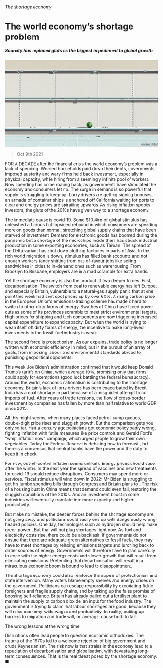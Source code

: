 ###### The shortage economy

# The world economy’s shortage problem 

##### Scarcity has replaced gluts as the biggest impediment to global growth 

![image](images/20211009_LDD001_0.jpg) 

> Oct 9th 2021 

FOR A DECADE after the financial crisis the world economy’s problem was a lack of spending. Worried households paid down their debts, governments imposed austerity and wary firms held back investment, especially in physical capacity, while hiring from a seemingly infinite pool of workers. Now spending has come roaring back, as governments have stimulated the economy and consumers let rip. The surge in demand is so powerful that supply is struggling to keep up. Lorry drivers are getting signing bonuses, an armada of container ships is anchored off California waiting for ports to clear and energy prices are spiralling upwards. As rising inflation spooks investors, the gluts of the 2010s have given way to a shortage economy.

The immediate cause is covid-19. Some $10.4trn of global stimulus has unleashed a furious but lopsided rebound in which consumers are spending more on goods than normal, stretching global supply chains that have been starved of investment. Demand for electronic goods has boomed during the pandemic but a shortage of the microchips inside them has struck industrial production in some exporting economies, such as Taiwan. The spread of the Delta variant has shut down clothing factories in parts of Asia. In the rich world migration is down, stimulus has filled bank accounts and not enough workers fancy shifting from out-of-favour jobs like selling sandwiches in cities to in-demand ones such as warehousing. From Brooklyn to Brisbane, employers are in a mad scramble for extra hands.


Yet the shortage economy is also the product of two deeper forces. First, decarbonisation. The switch from coal to renewable energy has left Europe, and especially Britain, vulnerable to a natural-gas supply panic that at one point this week had sent spot prices up by over 60%. A rising carbon price in the European Union’s emissions-trading scheme has made it hard to switch to other dirty forms of energy. Swathes of China have faced power cuts as some of its provinces scramble to meet strict environmental targets. High prices for shipping and tech components are now triggering increased capital expenditure to expand capacity. But when the world is trying to wean itself off dirty forms of energy, the incentive to make long-lived investments in the fossil-fuel industry is weak.

The second force is protectionism. As our  explains, trade policy is no longer written with economic efficiency in mind, but in the pursuit of an array of goals, from imposing labour and environmental standards abroad to punishing geopolitical opponents.

This week Joe Biden’s administration confirmed that it would keep Donald Trump’s tariffs on China, which average 19%, promising only that firms could apply for exemptions (good luck battling the federal bureaucracy). Around the world, economic nationalism is contributing to the shortage economy. Britain’s lack of lorry drivers has been exacerbated by Brexit. India has a coal shortage in part because of a misguided attempt to cut imports of fuel. After years of trade tensions, the flow of cross-border investment by companies has fallen by more than half relative to world GDP since 2015.

All this might seems, when many places faced petrol-pump queues, double-digit price rises and sluggish growth. But the comparison gets you only so far. Half a century ago politicians got economic policy badly wrong, fighting inflation with futile measures like price controls and Gerald Ford’s “whip inflation now” campaign, which urged people to grow their own vegetables. Today the Federal Reserve is debating how to forecast , but there is a consensus that central banks have the power and the duty to keep it in check.

For now, out-of-control inflation seems unlikely. Energy prices should ease after the winter. In the next year the spread of vaccines and new treatments for covid-19 should reduce disruptions. Consumers may spend more on services. Fiscal stimulus will wind down in 2022: Mr Biden is struggling to get his jumbo spending bills through Congress and Britain plans to . The risk of a housing bust in China means that demand could even fall, restoring the sluggish conditions of the 2010s. And an investment boost in some industries will eventually translate into more capacity and higher productivity.

But make no mistake, the deeper forces behind the shortage economy are not going away and politicians could easily end up with dangerously wrong-headed policies. One day, technologies such as hydrogen should help make green power . But that will not plug shortages right now. As fuel and electricity costs rise, there could be a backlash. If governments do not ensure that there are adequate green alternatives to fossil fuels, they may have to meet shortages by relaxing emissions targets and lurching back to dirtier sources of energy. Governments will therefore have to plan carefully to cope with the higher energy costs and slower growth that will result from eliminating emissions. Pretending that decarbonisation will result in a miraculous economic boom is bound to lead to disappointment.

The shortage economy could also reinforce the appeal of protectionism and state intervention. Many voters blame empty shelves and energy crises on the government. Politicians can escape responsibility by excoriating fickle foreigners and fragile supply chains, and by talking up the false promise of boosting self-reliance. Britain has already bailed out a fertiliser plant to maintain the supply of carbon dioxide, an input for the food industry. The government is trying to claim that labour shortages are good, because they will raise economy-wide wages and productivity. In reality, putting up barriers to migration and trade will, on average, cause both to fall.

The wrong lessons at the wrong time

Disruptions often lead people to question economic orthodoxies. The trauma of the 1970s led to a welcome rejection of big government and crude Keynesianism. The risk now is that strains in the economy lead to a repudiation of decarbonisation and globalisation, with devastating long-term consequences. That is the real threat posed by the shortage economy. ■

